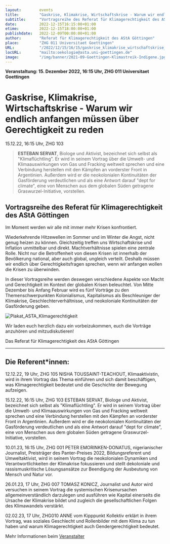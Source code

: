 ```yaml
---
layout:        events
title:         "Gaskrise, Klimakrise, Wirtschaftskrise - Warum wir endlich anfangen müssen über Gerechtigkeit zu reden"
subtitle:      "Vortragsreihe des Referat für Klimagerechtigkeit des AStA Göttingen"
date:          2022-12-15T16:15:00+01:00
etime:         2022-12-15T18:00:00+01:00
publishdate:   2022-12-09T00:00:00+01:00
author:        "Referat für Klimagerechtigkeit des AStA Göttingen"
place:         "ZHG 011 Universitaet Goettingen"
URL:           "/2022/12/15/16/15/gaskrise_klimakrise_wirtschaftskrise_-_warum_wir_endlich_anfangen_muessen_ueber_gerechtigkeit_zu_reden"
locURL:        "mailto:oekologie@asta.uni-goettingen.de"
image:         "/img/banner/2021-09-Goettingen-Klimastreik-Indigene.jpg"
---
```


**Veranstaltung: 15. Dezember 2022, 16:15 Uhr, ZHG 011 Universitaet Goettingen**

Gaskrise, Klimakrise, Wirtschaftskrise - Warum wir endlich anfangen müssen über Gerechtigkeit zu reden
===========

15.12.22, 16:15 Uhr, ZHG 103
> **ESTEBAN SERVAT**, Biologe und Aktivist, bezeichnet sich selbst als "Klimaflüchtling". Er wird in seinem Vortrag über die Umwelt- und Klimaauswirkungen von Gas und Fracking weltweit sprechen und eine Verbindung herstellen mit den Kämpfen an vorderster Front in Argentinien. Außerdem wird er die neokolonialen Kontinuitäten der Gasförderung verdeutlichen und als eine Antwort darauf "dept for climate", eine von Menschen aus dem globalen Süden getragene Graswurzel-Initiative, vorstellen.

Vortragsreihe des Referat für Klimagerechtigkeit des AStA Göttingen
-----------

Im Moment werden wir alle mit immer mehr Krisen konfrontiert.

Wiederkehrende Hitzewellen im Sommer und im Winter die Angst, nicht genug heizen zu können. Gleichzeitig treffen uns Wirtschaftskrise und Inflation unmittelbar und direkt. Machtverhältnisse spielen eine zentrale Rolle. Nicht nur die Betroffenheit von diesen Krisen ist innerhalb der Bevölkerung national, aber auch global, ungleich verteilt. Deshalb müssen wir endlich über Gerechtigkeitsfragen sprechen, wenn wir anfangen wollen die Krisen zu überwinden.

In dieser Vortragsreihe werden deswegen verschiedene Aspekte von Macht und Gerechtigkeit im Kontext der globalen Krisen beleuchtet. Von Mitte Dezember bis Anfang Februar wird es fünf Vorträge zu den Themenschwerpunkten Kolonialismus, Kapitalismus als Beschleuniger der Klimakrise, Geschlechterverhältnisse, und neokoloniale Kontinuitäten der Gasförderung geben.

![Plakat_ASTA_Klimagerechtigkeit](/img/event/2022-12-09-Plakat_ASTA_Klimagerechtigkeit.jpg)

Wir laden euch herzlich dazu ein vorbeizukommen, euch die Vorträge anzuhören und mitzudiskutieren! 

Das Referat für Klimagerechtigkeit des AStA Göttingen

____________________________________________________________________________________

Die Referent*innen:
----------

12.12.22, 19 Uhr, ZHG 105
NISHA TOUSSAINT-TEACHOUT, Klimaaktivistin, wird in ihrem Vortrag das Thema einführen und sich damit beschäftigen, was Klimagerechtigkeit bedeutet und die Geschichte der Bewegung aufzeigen.

15.12.22, 16:15 Uhr, ZHG 103
ESTEBAN SERVAT, Biologe und Aktivist, bezeichnet sich selbst als "Klimaflüchtling". Er wird in seinem Vortrag über die Umwelt- und Klimaauswirkungen von Gas und Fracking weltweit sprechen und eine Verbindung herstellen mit den Kämpfen an vorderster Front in Argentinien. Außerdem wird er die neokolonialen Kontinuitäten der Gasförderung verdeutlichen und als eine Antwort darauf "dept for climate", eine von Menschen aus dem globalen Süden getragene Graswurzel-Initiative, vorstellen.

10.01.23, 16:15 Uhr, ZHG 001
PETER EMORINKEN-DONATUS, nigerianischer Journalist, Preisträger des Panter-Preises 2022, Bildungsreferent und Umweltaktivist, wird in seinem Vortrag die neokolonialen Dynamiken und Verantwortlichkeiten der Klimakrise fokussieren und stellt dekoloniale und rassismuskritische Lösungsansätze zur Beendigung der Ausbeutung von Mensch und Natur vor.

26.01.23, 17 Uhr, ZHG 007
TOMASZ KONICZ, Journalist und Autor wird versuchen in seinem Vortrag die systemischen Krisenursachen allgemeinverständlich darzulegen und ausführen wie Kapital einerseits die Ursache der Klimakrise bildet und zugleich die gesellschaftlichen Folgen des Klimawandels verstärkt.

02.02.23, 17 Uhr, ZHG010
ANNE vom Kipppunkt Kollektiv erklärt in ihrem Vortrag, was soziales Geschlecht und Rollenbilder mit dem Klima zu tun haben und warum Klimagerechtigkeit auch Gendergerechtigkeit bedeutet.

Mehr Informationen beim [Veranstalter](mailto:oekologie@asta.uni-goettingen.de)
